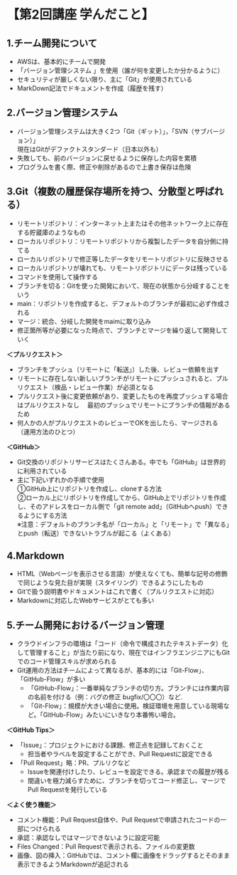 # 【第2回講座 学んだこと】

## 1.チーム開発について
- AWSは、基本的にチームで開発
- 「バージョン管理システム 」を使用（誰が何を変更したか分かるように）
- セキュリティが厳しくない限り、主に「Git」が使用されている
- MarkDown記法でドキュメントを作成（履歴を残す）

## 2.バージョン管理システム
- バージョン管理システムは大きく2つ「Git（ギット）」，「SVN（サブバージョン）」  
現在はGitがデファクトスタンダード（日本以外も）
- 失敗しても、前のバージョンに戻せるように保存した内容を累積
- プログラムを書く際、修正や削除があるので上書き保存は危険

## 3.Git（複数の履歴保存場所を持つ、分散型と呼ばれる）
- リモートリポジトリ：インターネット上またはその他ネットワーク上に存在する貯蔵庫のようなもの
- ローカルリポジトリ：リモートリポジトリから複製したデータを自分側に持てる
- ローカルリポジトリで修正等したデータをリモートリポジトリに反映させる
- ローカルリポジトリが壊れても、リモートリポジトリにデータは残っている
- コマンドを使用して操作する
- ブランチを切る：Gitを使った開発において、現在の状態から分岐することをいう
- main：リポジトリを作成すると、デフォルトのブランチが最初に必ず作成される
- マージ：統合、分岐した開発をmaimに取り込み
- 修正箇所等が必要になった時点で、ブランチとマージを繰り返して開発していく

**＜プルリクエスト＞**
- ブランチをプッシュ（リモートに「転送」）した後、レビュー依頼を出す
- リモートに存在しない新しいブランチがリモートにプッシュされると、プルリクエスト（検品・レビュー作業）が必須となる
- プルリクエスト後に変更依頼があり、変更したものを再度プッシュする場合はプルリクエストなし
　最初のプッシュでリモートにブランチの情報があるため
- 何人かの人がプルリクエストのレビューでOKを出したら、マージされる（運用方法のひとつ）

**＜GitHub＞**
- Git交換のリポジトリサービスはたくさんある。中でも「GitHub」は世界的に利用されている
- 主に下記いずれかの手順で使用  
①GitHub上にリポジトリを作成し、cloneする方法  
②ローカル上にリポジトリを作成してから、GitHub上でリポジトリを作成し、そのアドレスをローカル側で「git remote add」（GitHubへpush）できるようにする方法  
  ※注意：デフォルトのブランチ名が「ローカル」と「リモート」で「異なる」とpush（転送）できないトラブルが起こる（よくある）

## 4.Markdown
- HTML（Webページを表示させる言語）が使えなくても、簡単な記号の修飾で同じような見た目が実現（スタイリング）できるようにしたもの
- Gitで扱う説明書やドキュメントはこれで書く（プルリクエストに対応）
- Markdownに対応したWebサービスがとても多い

## 5.チーム開発におけるバージョン管理
- クラウドインフラの環境は「コード（命令で構成されたテキストデータ）化して管理すること」が当たり前になり、現在ではインフラエンジニアにもGitでのコード管理スキルが求められる
- Git運用の方法はチームによって異なるが、基本的には「Git-Flow」、「GitHub-Flow」が多い
  - 「GitHub-Flow」：一番単純なブランチの切り方。ブランチには作業内容の名前を付ける（例：バグの修正 bugfix/〇〇〇）など.
  - 「Git-Flow」：規模が大きい場合に使用。検証環境を用意している現場など。「GitHub-Flow」みたいにいきなり本番怖い場合。

**＜GitHub Tips＞**
- 「Issue」：プロジェクトにおける課題、修正点を記録しておくこと
  - 担当者やラベルを設定することができ、Pull Requestに設定できる
- 「Pull Request」略：PR、プルリクなど
  - Issueを関連付けしたり、レビューを設定できる。承認までの履歴が残る
  - 間違いを極力減らすために、ブランチを切ってコード修正し、マージでPull Requestを発行している

**＜よく使う機能＞**
- コメント機能：Pull Request自体や、Pull Requestで申請されたコードの一部につけられる
- 承認：承認なしではマージできないように設定可能
- Files Changed：Pull Requestで表示される、ファイルの変更数
- 画像、図の挿入：GitHubでは、コメント欄に画像をドラッグするとそのまま表示できるようMarkdownが追記される

